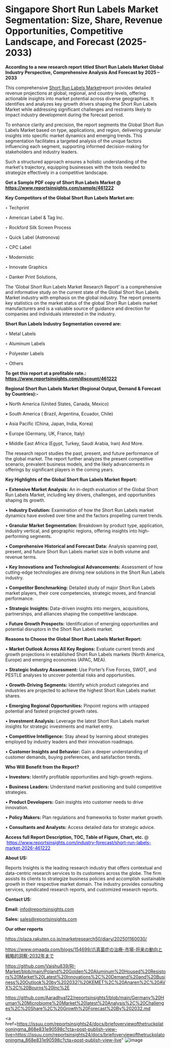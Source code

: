 # Singapore Short Run Labels Market Segmentation: Size, Share, Revenue Opportunities, Competitive Landscape, and Forecast (2025-2033)

<strong>According to a new research report titled Short Run Labels Market Global Industry Perspective, Comprehensive Analysis And Forecast by 2025 – 2033</strong>

This comprehensive <a href=https://www.reportsinsights.com/sample/461222>Short Run Labels Market</a>report provides detailed revenue projections at global, regional, and country levels, offering actionable insights into market potential across diverse geographies. It identifies and analyzes key growth drivers shaping the Short Run Labels Market while addressing significant challenges and restraints likely to impact industry development during the forecast period.

To enhance clarity and precision, the report segments the Global Short Run Labels Market based on type, applications, and region, delivering granular insights into specific market dynamics and emerging trends. This segmentation facilitates a targeted analysis of the unique factors influencing each segment, supporting informed decision-making for stakeholders and industry leaders.

Such a structured approach ensures a holistic understanding of the market's trajectory, equipping businesses with the tools needed to strategize effectively in a competitive landscape.

<strong>Get a Sample PDF copy of Short Run Labels Market </strong><strong>@<a href=https://www.reportsinsights.com/sample/461222 style=color:#0000ff;> https://www.reportsinsights.com/sample/461222</a></strong></font>

<strong>Key Competitors of the Global Short Run Labels Market are:</strong>

‣ Techprint

‣ American Label & Tag Inc.

‣ Rockford Silk Screen Process

‣ Quick Label (Astronova)

‣ CPC Label

‣ Modernistic

‣ Innovate Graphics

‣ Danker Print Solutions,

The ‘Global Short Run Labels Market Research Report’ is a comprehensive and informative study on the current state of the Global Short Run Labels Market industry with emphasis on the global industry. The report presents key statistics on the market status of the global Short Run Labels market manufacturers and is a valuable source of guidance and direction for companies and individuals interested in the industry.

<strong>Short Run Labels Industry Segmentation covered are:</strong>

‣ Metal Labels

‣ Aluminum Labels

‣ Polyester Labels

‣ Others

<strong>To get this report at a profitable rate.: <a href=https://www.reportsinsights.com/discount/461222 style=color:#0000ff;>https://www.reportsinsights.com/discount/461222</a></strong></font>

<strong>Regional Short Run Labels Market (Regional Output, Demand &amp; Forecast by Countries):-</strong>

• North America (United States, Canada, Mexico)

• South America ( Brazil, Argentina, Ecuador, Chile)

• Asia Pacific (China, Japan, India, Korea)

• Europe (Germany, UK, France, Italy)

• Middle East Africa (Egypt, Turkey, Saudi Arabia, Iran) And More.

The research report studies the past, present, and future performance of the global market. The report further analyzes the present competitive scenario, prevalent business models, and the likely advancements in offerings by significant players in the coming years.

<strong>Key Highlights of the Global Short Run Labels Market Report:</strong>

• <strong>Extensive Market Analysis:</strong> An in-depth evaluation of the Global Short Run Labels Market, including key drivers, challenges, and opportunities shaping its growth.

• <strong>Industry Evolution:</strong> Examination of how the Short Run Labels market dynamics have evolved over time and the factors propelling current trends.

• <strong>Granular Market Segmentation:</strong> Breakdown by product type, application, industry vertical, and geographic regions, offering insights into high-performing segments.

• <strong>Comprehensive Historical and Forecast Data:</strong> Analysis spanning past, present, and future Short Run Labels market size in both volume and revenue terms.

• <strong>Key Innovations and Technological Advancements:</strong> Assessment of how cutting-edge technologies are driving new solutions in the Short Run Labels industry.

• <strong>Competitor Benchmarking:</strong> Detailed study of major Short Run Labels market players, their core competencies, strategic moves, and financial performance.

• <strong>Strategic Insights:</strong> Data-driven insights into mergers, acquisitions, partnerships, and alliances shaping the competitive landscape.

• <strong>Future Growth Prospects:</strong> Identification of emerging opportunities and potential disruptors in the Short Run Labels market.

<strong>Reasons to Choose the Global Short Run Labels Market Report:</strong>

• <strong>Market Outlook Across All Key Regions:</strong> Evaluate current trends and growth projections in established Short Run Labels markets (North America, Europe) and emerging economies (APAC, MEA).

• <strong>Strategic Industry Assessment:</strong> Use Porter’s Five Forces, SWOT, and PESTLE analyses to uncover potential risks and opportunities.

• <strong>Growth-Driving Segments:</strong> Identify which product categories and industries are projected to achieve the highest Short Run Labels market shares.

• <strong>Emerging Regional Opportunities:</strong> Pinpoint regions with untapped potential and fastest projected growth rates.

• <strong>Investment Analysis:</strong> Leverage the latest Short Run Labels market insights for strategic investments and market entry.

• <strong>Competitive Intelligence:</strong> Stay ahead by learning about strategies employed by industry leaders and their innovation roadmaps.

• <strong>Customer Insights and Behavior:</strong> Gain a deeper understanding of customer demands, buying preferences, and satisfaction trends.

<strong>Who Will Benefit from the Report?</strong>

• <strong>Investors:</strong> Identify profitable opportunities and high-growth regions.

• <strong>Business Leaders:</strong> Understand market positioning and build competitive strategies.

• <strong>Product Developers:</strong> Gain insights into customer needs to drive innovation.

• <strong>Policy Makers:</strong> Plan regulations and frameworks to foster market growth.

• <strong>Consultants and Analysts:</strong> Access detailed data for strategic advice.
</ul>
<strong>Access full Report Description, TOC, Table of Figure, Chart, etc. </strong>@  <a href=https://www.reportsinsights.com/industry-forecast/short-run-labels-market-2026-461222 style=color:#0000ff;>https://www.reportsinsights.com/industry-forecast/short-run-labels-market-2026-461222</a></font>

<strong><strong>About US</strong>:</strong>

Reports Insights is the leading research industry that offers contextual and data-centric research services to its customers across the globe. The firm assists its clients to strategize business policies and accomplish sustainable growth in their respective market domain. The industry provides consulting services, syndicated research reports, and customized research reports.

<strong>Contact US:</strong>

<p class=""""><b>Email:</b> <a href=mailto:info@reportsinsights.com>info@reportsinsights.com</a></p>
<p class=""""><b>Sales:</b> <a href=mailto:sales@reportsinsights.com>sales@reportsinsights.com</a></p>

<strong>Our other reports</strong>

<a href=https://plaza.rakuten.co.jp/marketresearch50/diary/202501160030/>https://plaza.rakuten.co.jp/marketresearch50/diary/202501160030/</a>

<a href=https://www.omaada.com/blogs/154699/爪真菌症の治療-市場-将来の動向と戦略的洞察-2032年まで>https://www.omaada.com/blogs/154699/爪真菌症の治療-市場-将来の動向と戦略的洞察-2032年まで</a>

<a href=https://github.com/Vaishu839/RI-Market/blob/main/Poland%20Golden%20Aluminum%20Housed%20Resistors%20Market%20Latest%20Innovations%2C%20Demand%20and%20Business%20Outlook%20by%202032|%20KEMET%2C%20Anaren%2C%20AVX%2C%20Bourns%20Inc%2E>https://github.com/Vaishu839/RI-Market/blob/main/Poland%20Golden%20Aluminum%20Housed%20Resistors%20Market%20Latest%20Innovations%2C%20Demand%20and%20Business%20Outlook%20by%202032|%20KEMET%2C%20Anaren%2C%20AVX%2C%20Bourns%20Inc%2E</a>

<a href=https://github.com/Aaradhya122/reportsinsights1/blob/main/Germany%20Human%20Microbiome%20Market%20latest%20Analysis%2C%20Challenges%2C%20Share%2C%20Growth%20Forecast%20By%202032.md>https://github.com/Aaradhya122/reportsinsights1/blob/main/Germany%20Human%20Microbiome%20Market%20latest%20Analysis%2C%20Challenges%2C%20Share%2C%20Growth%20Forecast%20By%202032.md</a>

<a href=https://issuu.com/reportsinsights24/docs/briefoverviewofthetruckplatooningma_868e831e90598c?cta=post-publish-view-live>https://issuu.com/reportsinsights24/docs/briefoverviewofthetruckplatooningma_868e831e90598c?cta=post-publish-view-live</a>"
![image](https://github.com/user-attachments/assets/6d1aeec8-56b6-473b-a796-2f6b04ae338d)
